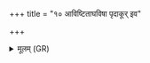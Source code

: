 +++
title = "१० आविष्टिताघविषा पृदाकूर् इव"

+++
<details><summary>मूलम् (GR)</summary>

आविष्टिताघविषा  
पृदाकूर् इव चर्मणा ।  
सा ब्राह्मणस्य राजन्य  
तृष्टैषा गौर् अनाद्या ॥
</details>